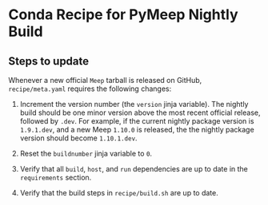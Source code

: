 # Conda Recipe for PyMeep Nightly Build

## Steps to update

Whenever a new official `Meep` tarball is released on GitHub, `recipe/meta.yaml` requires the following changes:

1. Increment the version number (the `version` jinja variable). The nightly build should be one minor version above the most recent official release, followed by `.dev`. For example, if the current nightly package version is `1.9.1.dev`, and a new Meep `1.10.0` is released, the the nightly package version should become `1.10.1.dev`.

2. Reset the `buildnumber` jinja variable to `0`.

3. Verify that all `build`, `host`, and `run` dependencies are up to date in the `requirements` section.

4. Verify that the build steps in `recipe/build.sh` are up to date.
